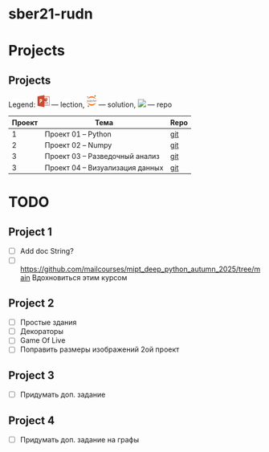 # sber21-rudn
# Projects
## Projects
Legend: ![](icons/pptx.png) — lection, ![](icons/jupyter.png) — solution,  ![](icons/git.png) — repo

| Проект | Тема                            | Repo                                                                               |                                         
|--------|---------------------------------|------------------------------------------------------------------------------------|
| 1      | Проект 01 – Python              | [git](https://git.21-school.ru/masters/AI_Data_Analytics.Project_1.ID_1577557.git) |
| 2      | Проект 02 – Numpy               | [git](https://git.21-school.ru/masters/AI_Data_Analytics.Project_2.ID_1577600.git) |
| 3      | Проект 03 – Разведочный анализ  | [git](https://git.21-school.ru/masters/AI_Data_Analytics.Project_3.ID_1577559.git) |
| 3      | Проект 04 – Визуализация данных | [git](https://git.21-school.ru/masters/AI_Data_Analytics.Project_4.ID_1577601.git) |

# TODO 
## Project 1
- [ ] Add doc String?
- [ ] https://github.com/mailcourses/mipt_deep_python_autumn_2025/tree/main Вдохновиться этим курсом
## Project 2
- [ ] Простые здания
- [ ] Декораторы 
- [ ] Game Of Live
- [ ] Поправить размеры изображений 2ой проект
## Project 3
- [ ] Придумать доп. задание
## Project 4
- [ ] Придумать доп. задание на графы
